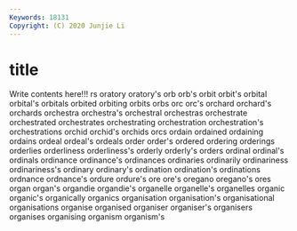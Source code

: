 ```yaml
---
Keywords: 18131
Copyright: (C) 2020 Junjie Li
---
```


# title

Write contents here!!!
rs 
oratory 
oratory's 
orb 
orb's 
orbit 
orbit's 
orbital
orbital's 
orbitals 
orbited 
orbiting 
orbits 
orbs 
orc 
orc's 
orchard 
orchard's
orchards 
orchestra 
orchestra's 
orchestral 
orchestras 
orchestrate 
orchestrated 
orchestrates 
orchestrating 
orchestration
orchestration's 
orchestrations 
orchid 
orchid's 
orchids 
orcs 
ordain 
ordained 
ordaining 
ordains
ordeal 
ordeal's 
ordeals 
order 
order's 
ordered 
ordering 
orderings 
orderlies 
orderliness
orderliness's 
orderly 
orderly's 
orders 
ordinal 
ordinal's 
ordinals 
ordinance 
ordinance's 
ordinances
ordinaries 
ordinarily 
ordinariness 
ordinariness's 
ordinary 
ordinary's 
ordination 
ordination's 
ordinations 
ordnance
ordnance's 
ordure 
ordure's 
ore 
ore's 
oregano 
oregano's 
ores 
organ 
organ's
organdie 
organdie's 
organelle 
organelle's 
organelles 
organic 
organic's 
organically 
organics 
organisation
organisation's 
organisational 
organisations 
organise 
organised 
organiser 
organiser's 
organisers 
organises 
organising
organism 
organism's 
